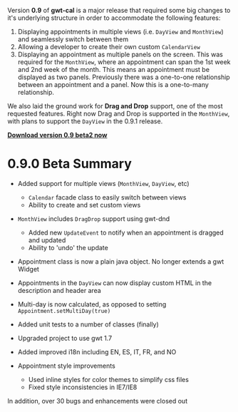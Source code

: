 Version **0.9** of **gwt-cal** is a major release that required some big changes to it's underlying structure in order to accommodate the following features:
  1. Displaying appointments in multiple views (i.e. `DayView` and `MonthView`) and seamlessly switch between them
  1. Allowing a developer to create their own custom `CalendarView`
  1. Displaying an appointment as multiple panels on the screen. This was required for the `MonthView`, where an appointment can span the 1st week and 2nd week of the month. This means an appointment must be displayed as two panels. Previously there was a one-to-one relationship between an appointment and a panel. Now this is a one-to-many relationship.

We also laid the ground work for **Drag and Drop** support, one of the most requested features. Right now Drag and Drop is supported in the `MonthView`, with plans to support the `DayView` in the 0.9.1 release.

**[Download version 0.9 beta2 now](http://code.google.com/p/gwt-cal/downloads/detail?name=gwt-cal-0.9.0-beta2.jar)**

# 0.9.0 Beta Summary #

  * Added support for multiple views (`MonthView`, `DayView`, etc)
    * `Calendar` facade class to easily switch between views
    * Ability to create and set custom views

  * `MonthView` includes `DragDrop` support using gwt-dnd
    * Added new `UpdateEvent` to notify when an appointment is dragged and updated
    * Ability to 'undo' the update

  * Appointment class is now a plain java object. No longer extends a gwt Widget
  * Appointments in the `DayView` can now display custom HTML in the description and header area
  * Multi-day is now calculated, as opposed to setting `Appointment.setMultiDay(true)`
  * Added unit tests to a number of classes (finally)
  * Upgraded project to use gwt 1.7
  * Added improved i18n including EN, ES, IT, FR, and NO
  * Appointment style improvements
    * Used inline styles for color themes to simplify css files
    * Fixed style inconsistencies in IE7/IE8

In addition, over 30 bugs and enhancements were closed out
